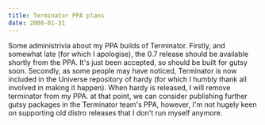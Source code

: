 ```yaml
---
title: Terminator PPA plans
date: 2008-01-31
---
```


Some administrivia about my PPA builds of Terminator.
Firstly, and somewhat late (for which I apologise), the 0.7 release should be available shortly from the PPA. It's just been accepted, so should be built for gutsy soon.
Secondly, as some people may have noticed, Terminator is now included in the Universe repository of hardy (for which I humbly thank all involved in making it happen).
When hardy is released, I will remove terminator from my PPA. at that point, we can consider publishing further gutsy packages in the Terminator team's PPA, however, I'm not hugely keen on supporting old distro releases that I don't run myself anymore.

